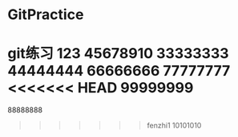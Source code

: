 # GitPractice
git练习
123
45678910
33333333
44444444
66666666
77777777
<<<<<<< HEAD
99999999
=======
88888888
>>>>>>> fenzhi1
10101010
